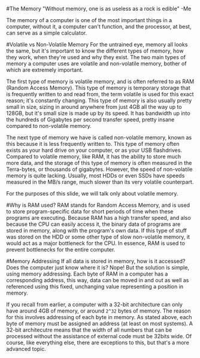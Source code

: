 #The Memory
"Without memory, one is as useless as a rock is edible"
-Me

The memory of a computer is one of the most important things in a computer, without it, a computer can't function, and the processor, at best, can serve as a simple calculator.

#Volatile vs Non-Volatile Memory
For the untrained eye, memory all looks the same, but it's important to know the different types of memory, how they work, when they're used and why they exist. The two main types of memory a computer uses are volatile and non-volatile memory, bother of which are extremely important.

The first type of memory is volatile memory, and is often referred to as RAM (Random Access Memory). This type of memory is temporary storage that is frequently written to and read from, the term volatile is used for this exact reason; it's constantly changing. This type of memory is also usually pretty small in size, sizing in around anywhere from just 4GB all the way up to 128GB, but it's small size is made up by its speed. It has bandwidth up into the hundreds of Gigabytes per second transfer speed, pretty insane compared to non-volatile memory.

The next type of memory we have is called non-volatile memory, known as this because it is less frequently written to. This type of memory often exists as your hard drive on your computer, or as your USB flashdrives. Compared to volatile memory, like RAM, it has the ability to store much more data, and the storage of this type of memory is often measured in the Terra-bytes, or thousands of gigabytes. However, the speed of non-volatile memory is quite lacking. Usually, most HDDs or even SSDs have speeds measured in the MB/s range, much slower than its very volatile counterpart.

For the purposes of this slide, we will talk only about volatile memory.

#Why is RAM used?
RAM stands for Random Access Memory, and is used to store program-specific data for short periods of time when these programs are executing. Because RAM has a high transfer speed, and also because the CPU can easily access it, the binary data of programs are stored in memory, along with the program's own data. If this type of stuff was stored on the HDD or some other type of slow non-volatile memory, it would act as a major bottleneck for the CPU. In essence, RAM is used to prevent bottlenecks for the entire computer.

#Memory Addressing
If all data is stored in memory, how is it accessed? Does the computer just know where it is? Nope! But the solution is simple, using memory addressing. Each byte of RAM in a computer has a corresponding address, this way, data can be moved in and out as well as referenced using this fixed, unchanging value representing a position in memory.

If you recall from earlier, a computer with a 32-bit architecture can only have around 4GB of memory, or around `2^32` bytes of memory. The reason for this involves addressing of each byte in memory. As stated above, each byte of memory must be assigned an address (at least on most systems). A 32-bit architecutre means that the width of all numbers that can be processed without the assistance of external code must be 32bits wide. Of course, like everything else, there are exceptions to this, but that's a more advanced topic. 
